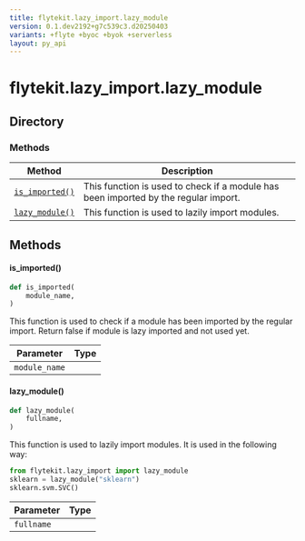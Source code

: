 ```yaml
---
title: flytekit.lazy_import.lazy_module
version: 0.1.dev2192+g7c539c3.d20250403
variants: +flyte +byoc +byok +serverless
layout: py_api
---
```


# flytekit.lazy_import.lazy_module

## Directory

### Methods

| Method | Description |
|-|-|
| [`is_imported()`](#is_imported) | This function is used to check if a module has been imported by the regular import. |
| [`lazy_module()`](#lazy_module) | This function is used to lazily import modules. |


## Methods

#### is_imported()

```python
def is_imported(
    module_name,
)
```
This function is used to check if a module has been imported by the regular import.
Return false if module is lazy imported and not used yet.


| Parameter | Type |
|-|-|
| `module_name` |  |

#### lazy_module()

```python
def lazy_module(
    fullname,
)
```
This function is used to lazily import modules.  It is used in the following way:
```python
from flytekit.lazy_import import lazy_module
sklearn = lazy_module("sklearn")
sklearn.svm.SVC()
```


| Parameter | Type |
|-|-|
| `fullname` |  |

